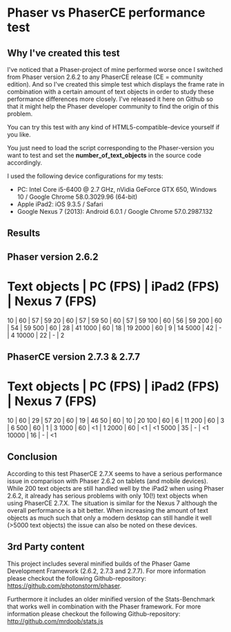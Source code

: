 # Phaser vs PhaserCE performance test

## Why I've created this test

I've noticed that a Phaser-project of mine performed worse once I switched from Phaser version 2.6.2 to any PhaserCE release (CE = community edition).
And so I've created this simple test which displays the frame rate in combination with a certain amount of text objects in order to study these performance differences more closely.
I've released it here on Github so that it might help the Phaser developer community to find the origin of this problem.

You can try this test with any kind of HTML5-compatible-device yourself if you like.

You just need to load the script corresponding to the Phaser-version you want to test and set the **number_of_text_objects** in the source code accordingly.

I used the following device configurations for my tests:
- PC: Intel Core i5-6400 @ 2.7 GHz, nVidia GeForce GTX 650, Windows 10 / Google Chrome 58.0.3029.96 (64-bit)
- Apple iPad2: iOS 9.3.5 / Safari
- Google Nexus 7 (2013): Android 6.0.1 / Google Chrome 57.0.2987.132

## Results

Phaser version 2.6.2
--------------------
# Text objects | PC (FPS) | iPad2 (FPS) | Nexus 7 (FPS)
   10          | 60       | 57          | 59
   20          | 60       | 57          | 59
   50          | 60       | 57          | 59
   100         | 60       | 56          | 59
   200         | 60       | 54          | 59
   500         | 60       | 28          | 41
   1000        | 60       | 18          | 19
   2000        | 60       | 9           | 14
   5000        | 42       | -           | 4
   10000       | 22       | -           | 2

PhaserCE version 2.7.3 & 2.7.7
------------------------------
# Text objects | PC (FPS) | iPad2 (FPS) | Nexus 7 (FPS)
   10          | 60       | 29          | 57
   20          | 60       | 19          | 46
   50          | 60       | 10          | 20
   100         | 60       | 6           | 11
   200         | 60       | 3           | 6
   500         | 60       | 1           | 3
   1000        | 60       | <1          | 1
   2000        | 60       | <1          | <1
   5000        | 35       | -           | <1
   10000       | 16       | -           | <1

## Conclusion

According to this test PhaserCE 2.7.X seems to have a serious performance issue in comparison with Phaser 2.6.2 on tablets (and mobile devices).
While 200 text objects are still handled well by the iPad2 when using Phaser 2.6.2, it already has serious problems with only 10(!) text objects when using PhaserCE 2.7.X.
The situation is similar for the Nexus 7 although the overall performance is a bit better.
When increasing the amount of text objects as much such that only a modern desktop can still handle it well (>5000 text objects) the issue can also be noted on these devices.

## 3rd Party content

This project includes several minified builds of the Phaser Game Development Framework (2.6.2, 2.7.3 and 2.7.7). For more information please checkout the following Github-repository: https://github.com/photonstorm/phaser.

Furthermore it includes an older minified version of the Stats-Benchmark that works well in combination with the Phaser framework. For more information please checkout the following Github-repository: http://github.com/mrdoob/stats.js